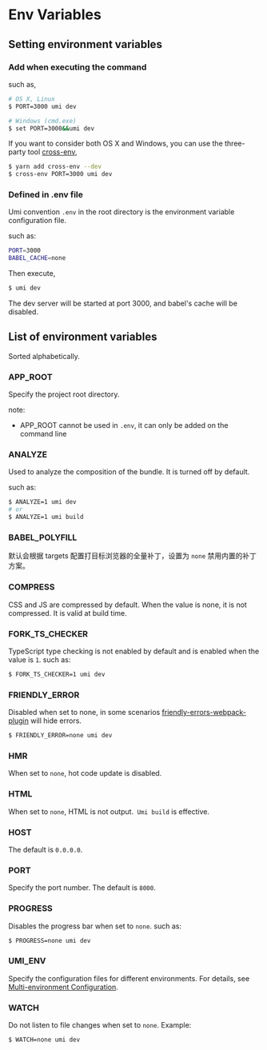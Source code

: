 # Env Variables


## Setting environment variables

### Add when executing the command

such as,

```bash
# OS X, Linux
$ PORT=3000 umi dev

# Windows (cmd.exe)
$ set PORT=3000&&umi dev
```

If you want to consider both OS X and Windows, you can use the three-party tool [cross-env](https://github.com/kentcdodds/cross-env),

```bash
$ yarn add cross-env --dev
$ cross-env PORT=3000 umi dev
```

### Defined in .env file

Umi convention `.env` in the root directory is the environment variable configuration file.

such as:

```bash
PORT=3000
BABEL_CACHE=none
```

Then execute,

```bash
$ umi dev
```

The dev server will be started at port 3000, and babel's cache will be disabled.

## List of environment variables

Sorted alphabetically.

### APP\_ROOT

Specify the project root directory.

note:

* APP\_ROOT cannot be used in `.env`, it can only be added on the command line

### ANALYZE

Used to analyze the composition of the bundle. It is turned off by default.

such as:

```bash
$ ANALYZE=1 umi dev
# or
$ ANALYZE=1 umi build
```

### BABEL\_POLYFILL

默认会根据 targets 配置打目标浏览器的全量补丁，设置为 `none` 禁用内置的补丁方案。

### COMPRESS

CSS and JS are compressed by default. When the value is none, it is not compressed. It is valid at build time.

### FORK_TS_CHECKER

TypeScript type checking is not enabled by default and is enabled when the value is `1`. such as:

```bash
$ FORK_TS_CHECKER=1 umi dev
```

### FRIENDLY_ERROR

Disabled when set to none, in some scenarios [friendly-errors-webpack-plugin](https://github.com/geowarin/friendly-errors-webpack-plugin) will hide errors.

```bash
$ FRIENDLY_ERROR=none umi dev
```

### HMR

When set to `none`, hot code update is disabled.

### HTML

When set to `none`, HTML is not output.` Umi build` is effective.

### HOST

The default is `0.0.0.0`.

### PORT

Specify the port number. The default is `8000`.

### PROGRESS

Disables the progress bar when set to `none`. such as:

```bash
$ PROGRESS=none umi dev
```

### UMI_ENV

Specify the configuration files for different environments. For details, see [Multi-environment Configuration](./config#configuration-for-multiple-environments).

### WATCH

Do not listen to file changes when set to `none`. Example:

```bash
$ WATCH=none umi dev
```
